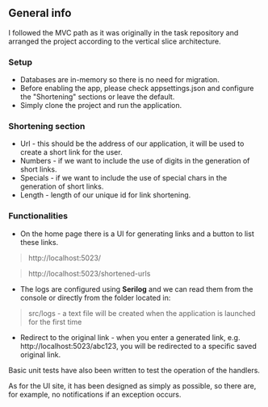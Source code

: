 ## General info 
I followed the MVC path as it was originally in the task repository and arranged the project according to the vertical slice architecture.
### Setup
- Databases are in-memory so there is no need for migration.
- Before enabling the app, please check appsettings.json and configure the "Shortening" sections or leave the default. 
- Simply clone the project and run the application.
### Shortening section
- Url - this should be the address of our application, it will be used to create a short link for the user.
- Numbers - if we want to include the use of digits in the generation of short links.
- Specials - if we want to include the use of special chars in the generation of short links.
- Length - length of our unique id for link shortening.

### Functionalities
- On the home page there is a UI for generating links and a button to list these links.
>http://localhost:5023/

>http://localhost:5023/shortened-urls

- The logs are configured using <strong>Serilog</strong> and we can read them from the console or directly from the folder located in:
>src/logs - a text file will be created when the application is launched for the first time

- Redirect to the original link - when you enter a generated link, e.g. http://localhost:5023/abc123, you will be redirected to a specific saved original link.

Basic unit tests have also been written to test the operation of the handlers.

As for the UI site, it has been designed as simply as possible, so there are, for example, no notifications if an exception occurs.
